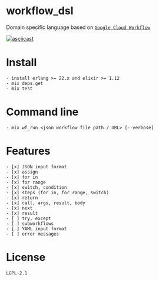 # workflow_dsl
Domain specific language based on [`Google Cloud Workflow`](https://cloud.google.com/workflows/docs/reference/syntax)

[![asciicast](https://asciinema.org/a/HGeSZaQTh7t2EgLD8ONrDpTMp.svg)](https://asciinema.org/a/HGeSZaQTh7t2EgLD8ONrDpTMp)

# Install
    - install erlang >= 22.x and elixir >= 1.12
    - mix deps.get
    - mix test

# Command line
    - mix wf_run <json workflow file path / URL> [--verbose]

# Features
    - [x] JSON input format
    - [x] assign
    - [x] for in
    - [x] for range
    - [x] switch, condition
    - [x] steps (for in, for range, switch)
    - [x] return
    - [x] call, args, result, body
    - [x] next
    - [x] result
    - [ ] try, except
    - [ ] subworkflows
    - [ ] YAML input format
    - [ ] error messages

# License
    LGPL-2.1
